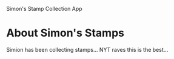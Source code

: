 Simon's Stamp Collection App


# About Simon's Stamps

Simion has been collecting stamps...
NYT raves this is the best...